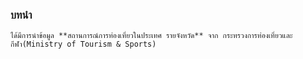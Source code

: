 ### บทนำ
    ได้มีการนำข้อมูล **สถานการณ์การท่องเที่ยวในประเทศ รายจังหวัด** จาก กระทรวงการท่องเที่ยวและกีฬา(Ministry of Tourism & Sports)